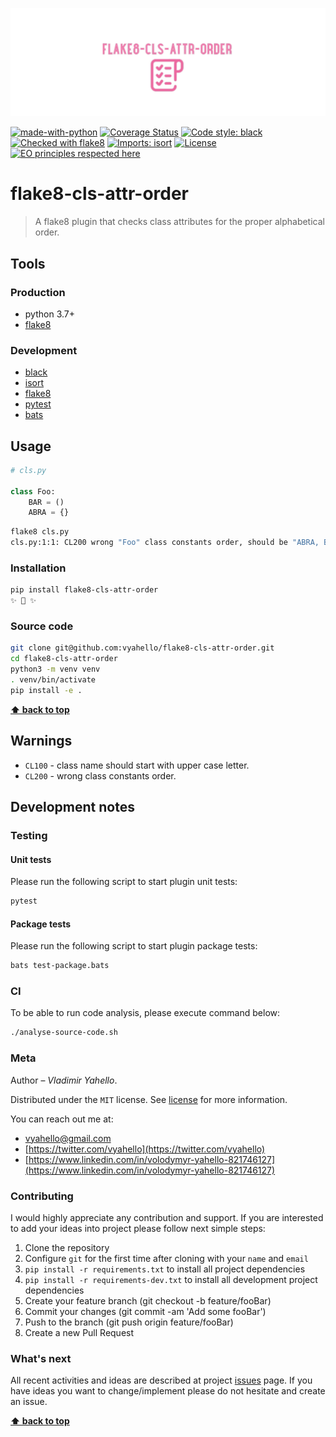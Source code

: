 ![Screenshot](logo.png)

[![made-with-python](https://img.shields.io/badge/Made%20with-Python-1f425f.svg)](https://www.python.org/)
[![Coverage Status](https://coveralls.io/repos/github/vyahello/flake8-cls-attr-order/badge.svg?branch=master)](https://coveralls.io/github/vyahello/flake8-cls-attr-order?branch=master)
[![Code style: black](https://img.shields.io/badge/code%20style-black-000000.svg)](https://github.com/psf/black)
[![Checked with flake8](https://img.shields.io/badge/flake8-checked-blue)](http://flake8.pycqa.org/)
[![Imports: isort](https://img.shields.io/badge/%20imports-isort-%231674b1?style=flat&labelColor=ef8336)](https://pycqa.github.io/isort/)
[![License](https://img.shields.io/badge/license-MIT-green.svg)](LICENSE.md)
[![EO principles respected here](https://www.elegantobjects.org/badge.svg)](https://www.elegantobjects.org)

# flake8-cls-attr-order

> A flake8 plugin that checks class attributes for the proper alphabetical order.

## Tools

### Production
- python 3.7+
- [flake8](http://flake8.pycqa.org/en/latest/)

### Development

- [black](https://black.readthedocs.io/en/stable/)
- [isort](https://pycqa.github.io/isort)
- [flake8](http://flake8.pycqa.org/en/latest/)
- [pytest](https://docs.pytest.org/en/7.0.x/)
- [bats](https://github.com/bats-core/bats-core)

## Usage

```python
# cls.py

class Foo:
    BAR = ()
    ABRA = {}
```

```bash
flake8 cls.py
cls.py:1:1: CL200 wrong "Foo" class constants order, should be "ABRA, BAR"
```

### Installation

```bash
pip install flake8-cls-attr-order
✨ 🍰 ✨
```

### Source code

```bash
git clone git@github.com:vyahello/flake8-cls-attr-order.git
cd flake8-cls-attr-order
python3 -m venv venv 
. venv/bin/activate
pip install -e .
```

**[⬆ back to top](#flake8-cls-attr-order)**

## Warnings

- `CL100` - class name should start with upper case letter.
- `CL200` - wrong class constants order.

## Development notes

### Testing 

#### Unit tests

Please run the following script to start plugin unit tests:
```bash
pytest 
```

#### Package tests

Please run the following script to start plugin package tests:
```bash
bats test-package.bats 
```

### CI

To be able to run code analysis, please execute command below:
```bash
./analyse-source-code.sh
```

### Meta

Author – _Vladimir Yahello_.

Distributed under the `MIT` license. See [license](LICENSE.md) for more information.

You can reach out me at:
* [vyahello@gmail.com](vyahello@gmail.com)
* [https://twitter.com/vyahello](https://twitter.com/vyahello)
* [https://www.linkedin.com/in/volodymyr-yahello-821746127](https://www.linkedin.com/in/volodymyr-yahello-821746127)

### Contributing

I would highly appreciate any contribution and support. If you are interested to add your ideas into project please follow next simple steps:

1. Clone the repository
2. Configure `git` for the first time after cloning with your `name` and `email`
3. `pip install -r requirements.txt` to install all project dependencies
4. `pip install -r requirements-dev.txt` to install all development project dependencies
5. Create your feature branch (git checkout -b feature/fooBar)
6. Commit your changes (git commit -am 'Add some fooBar')
7. Push to the branch (git push origin feature/fooBar)
8. Create a new Pull Request

### What's next

All recent activities and ideas are described at project [issues](https://github.com/vyahello/flake8-cls-attr-order/issues) page. 
If you have ideas you want to change/implement please do not hesitate and create an issue.

**[⬆ back to top](#flake8-cls-attr-order)**
